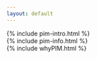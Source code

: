 ```yaml
---
layout: default
---
```

<div class="selection" id="selection0">
	<div class="top-main-part"> 
		{% include pim-intro.html %} 
	</div>
</div>
<div class="selection bg-gray" id="selection1">   
	<div class="container top-space" >
		{% include pim-info.html %}
	</div>
</div>	
<div class="selection" id="selection2">
	<div class="row" >
		<div class="col-md-12 col-sm-12">
			<div class="vertical-tab-menu">
				{% include whyPIM.html %}
            </div>
        </div>
    </div>
</div>